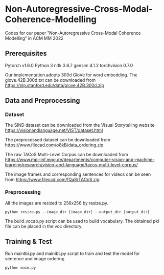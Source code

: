 # Non-Autoregressive-Cross-Modal-Coherence-Modelling
Codes for our paper "Non-Autoregressive Cross-Modal Coherence Modelling" in ACM MM 2022
## Prerequisites
Pytorch v1.6.0 
Python 3
nltk 3.6.7
gensim 4.1.2
torchvision 0.7.0

Our implementation adopts 300d GloVe for word embedding. 
The glove.42B.300d.txt can be downloaded from https://nlp.stanford.edu/data/glove.42B.300d.zip

## Data and Preprocessing
### Dataset
The SIND dataset can be downloaded from the Visual Storytelling website https://visionandlanguage.net/VIST/dataset.html

The preprocessed dataset can be downloaded from https://www.filecad.com/o8kB/data_ordering.zip

The raw TACoS Multi-Level Corpus can be downloaded from https://www.mpi-inf.mpg.de/departments/computer-vision-and-machine-learning/research/vision-and-language/tacos-multi-level-corpus/ 

The image frames and corresponding sentences for videos can be seen from https://www.filecad.com/fQa8/TACoS.zip 

### Preprocessing
All the images are resized to 256x256 by resize.py. 

```
python resize.py --image_dir [image_dir] --output_dir [output_dir]
```

The build_vocab.py script can be used to build vocabulary.  The obtained pkl file can be placed in the voc directory.

## Training & Test
Run maintbi.py and mainibt.py script to train and test the model for sentence and image ordering. 

```
python main.py
```
